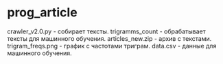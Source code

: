 # prog_article
crawler_v2.0.py - собирает тексты.
trigramms_count - обрабатывает тексты для машинного обучения.
articles_new.zip - архив с текстами.
trigram_freqs.png - график с частотами триграм.
data.csv - данные для машинного обучения.
